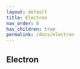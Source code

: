 ```yaml
---
layout: default
title: Electron
nav_order: 8
has_children: true
permalink: /docs/electron
---
```


## Electron